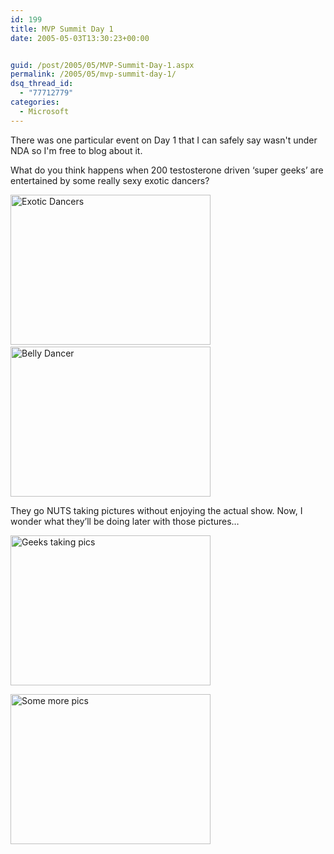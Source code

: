 ```yaml
---
id: 199
title: MVP Summit Day 1
date: 2005-05-03T13:30:23+00:00


guid: /post/2005/05/MVP-Summit-Day-1.aspx
permalink: /2005/05/mvp-summit-day-1/
dsq_thread_id:
  - "77712779"
categories:
  - Microsoft
---
```

<p>There was one particular event on Day 1 that I can safely say wasn't under NDA so I'm free to blog about it. </p>
<p>What do you think happens when 200 testosterone driven&nbsp;&lsquo;super geeks&rsquo; are entertained by some really sexy exotic dancers?</p>
<p><img height="240" alt="Exotic Dancers" src="http://www.merill.net/wp-content/uploads/contentbinary/HPIM0345_small.jpg" width="320" border="0" />&nbsp;<img height="240" alt="Belly Dancer" src="http://www.merill.net/wp-content/uploads/contentbinary/IMG_0752_small.jpg" width="320" border="0" /></p>
<p>They go NUTS taking pictures without enjoying the actual show. Now, I wonder what they&rsquo;ll be doing later with those pictures&hellip;</p>
<p><img height="240" alt="Geeks taking pics" src="http://www.merill.net/wp-content/uploads/contentbinary/IMG_0732_small.jpg" width="320" border="0" /></p>
<p><img height="240" alt="Some more pics" src="http://www.merill.net/wp-content/uploads/contentbinary/IMG_0733_small.jpg" width="320" border="0" /></p>